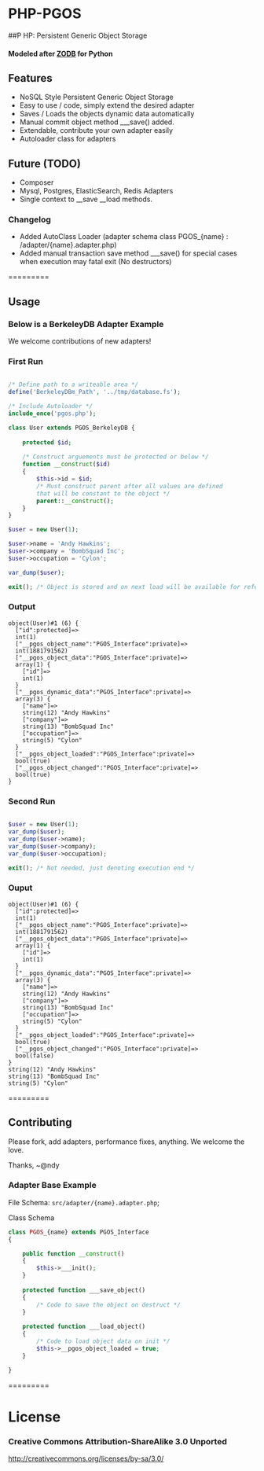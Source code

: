# PHP-PGOS
 
##P HP: Persistent Generic Object Storage
 
#### Modeled after [ZODB](http://www.zodb.org/en/latest/) for Python
 
## Features
- NoSQL Style Persistent Generic Object Storage
- Easy to use / code, simply extend the desired adapter
- Saves / Loads the objects dynamic data automatically
- Manual commit object method ___save() added.
- Extendable, contribute your own adapter easily
- Autoloader class for adapters
 
## Future (TODO)
- Composer
- Mysql, Postgres, ElasticSearch, Redis Adapters
- Single context to __save __load methods.
 
### Changelog
- Added AutoClass Loader (adapter schema class PGOS_{name} : /adapter/{name}.adapter.php)
- Added manual transaction save method ___save() for special cases when execution may fatal exit (No destructors)
 
========= 
 
## Usage 

### Below is a BerkeleyDB Adapter Example
We welcome contributions of new adapters!

### First Run

```php

/* Define path to a writeable area */
define('BerkeleyDBm_Path', '../tmp/database.fs');

/* Include Autoloader */
include_once('pgos.php');

class User extends PGOS_BerkeleyDB {
    
    protected $id;
    
    /* Construct arguements must be protected or below */
    function __construct($id)
    {
        $this->id = $id;
        /* Must construct parent after all values are defined
        that will be constant to the object */
        parent::__construct();
    }
}

$user = new User(1);

$user->name = 'Andy Hawkins';
$user->company = 'BombSquad Inc';
$user->occupation = 'Cylon';

var_dump($user);

exit(); /* Object is stored and on next load will be available for reference */

```

### Output

```
object(User)#1 (6) {
  ["id":protected]=>
  int(1)
  ["__pgos_object_name":"PGOS_Interface":private]=>
  int(1881791562)
  ["__pgos_object_data":"PGOS_Interface":private]=>
  array(1) {
    ["id"]=>
    int(1)
  }
  ["__pgos_dynamic_data":"PGOS_Interface":private]=>
  array(3) {
    ["name"]=>
    string(12) "Andy Hawkins"
    ["company"]=>
    string(13) "BombSquad Inc"
    ["occupation"]=>
    string(5) "Cylon"
  }
  ["__pgos_object_loaded":"PGOS_Interface":private]=>
  bool(true)
  ["__pgos_object_changed":"PGOS_Interface":private]=>
  bool(true)
}
```

### Second Run

```php

$user = new User(1);
var_dump($user);
var_dump($user->name);
var_dump($user->company);
var_dump($user->occupation);

exit(); /* Not needed, just denoting execution end */
```

### Ouput

```
object(User)#1 (6) {
  ["id":protected]=>
  int(1)
  ["__pgos_object_name":"PGOS_Interface":private]=>
  int(1881791562)
  ["__pgos_object_data":"PGOS_Interface":private]=>
  array(1) {
    ["id"]=>
    int(1)
  }
  ["__pgos_dynamic_data":"PGOS_Interface":private]=>
  array(3) {
    ["name"]=>
    string(12) "Andy Hawkins"
    ["company"]=>
    string(13) "BombSquad Inc"
    ["occupation"]=>
    string(5) "Cylon"
  }
  ["__pgos_object_loaded":"PGOS_Interface":private]=>
  bool(true)
  ["__pgos_object_changed":"PGOS_Interface":private]=>
  bool(false)
}
string(12) "Andy Hawkins"
string(13) "BombSquad Inc"
string(5) "Cylon"
```



=========

## Contributing

Please fork, add adapters, performance fixes, anything. We welcome the love.

Thanks,
~@ndy

### Adapter Base Example

File Schema:
`src/adapter/{name}.adapter.php`;

Class Schema
```php
class PGOS_{name} extends PGOS_Interface
{

    public function __construct()
    {
        $this->___init();
    }
    
    protected function ___save_object()
    {
        /* Code to save the object on destruct */
    }
    
    protected function ___load_object()
    {
        /* Code to load object data on init */
        $this->__pgos_object_loaded = true;
    }

}
```

=========

# License
### Creative Commons Attribution-ShareAlike 3.0 Unported
http://creativecommons.org/licenses/by-sa/3.0/


